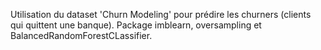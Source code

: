 Utilisation du dataset 'Churn Modeling' pour prédire les churners (clients qui quittent une banque).
Package imblearn, oversampling et BalancedRandomForestCLassifier.
